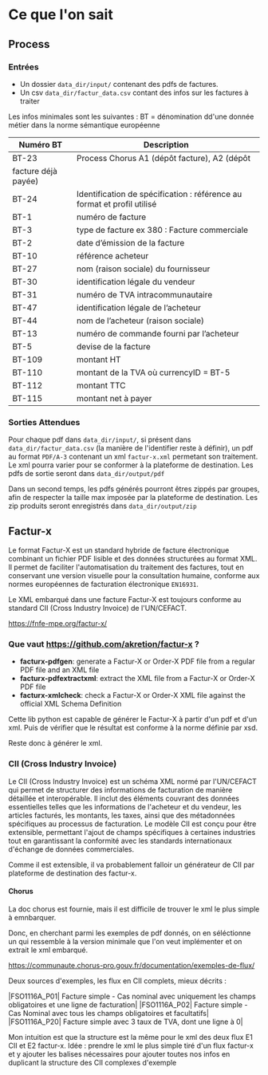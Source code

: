 # Ce que l'on sait  

## Process

### Entrées 

- Un dossier `data_dir/input/` contenant des pdfs de factures.
- Un csv `data_dir/factur_data.csv` contant des infos sur les factures à traiter


Les infos minimales sont les suivantes : 
BT = dénomination dd'une donnée métier dans la norme sémantique européenne

| Numéro BT | Description |
|-----------|-------------|
| BT-23 | Process Chorus A1 (dépôt facture), A2 (dépôt
facture déjà payée) |
| BT-24 | Identification de spécification : référence au format et profil utilisé |
| BT-1 | numéro de facture |
| BT-3 | type de facture ex 380 : Facture commerciale|
| BT-2 | date d’émission de la facture |
| BT-10 | référence acheteur |
| BT-27 | nom (raison sociale) du fournisseur |
| BT-30 | identification légale du vendeur |
| BT-31 | numéro de TVA intracommunautaire |
| BT-47 | identification légale de l’acheteur |
| BT-44 | nom de l’acheteur (raison sociale) |
| BT-13 | numéro de commande fourni par l’acheteur |
| BT-5 | devise de la facture |
| BT-109 | montant HT |
| BT-110 | montant de la TVA où currencyID = BT-5 |
| BT-112 | montant TTC |
| BT-115 | montant net à payer |

### Sorties Attendues
Pour chaque pdf dans `data_dir/input/`, si présent dans `data_dir/factur_data.csv` (la manière de l'identifier reste à définir), un pdf au format `PDF/A-3` contenant un xml `factur-x.xml` permetant son traitement. 
Le xml pourra varier pour se conformer à la plateforme de destination. Les pdfs de sortie seront dans `data_dir/output/pdf`

Dans un second temps, les pdfs générés pourront êtres zippés par groupes, afin de respecter la taille max imposée par la plateforme de destination. Les zip produits seront enregistrés dans `data_dir/output/zip`

## Factur-x
Le format Factur-X est un standard hybride de facture électronique combinant un fichier PDF lisible et des données structurées au format XML. Il permet de faciliter l'automatisation du traitement des factures, tout en conservant une version visuelle pour la consultation humaine, conforme aux normes européennes de facturation électronique `EN16931`. 

Le XML embarqué dans une facture Factur-X est toujours conforme au standard CII (Cross Industry Invoice) de l'UN/CEFACT.

https://fnfe-mpe.org/factur-x/

### Que vaut https://github.com/akretion/factur-x ? 
- **facturx-pdfgen**: generate a Factur-X or Order-X PDF file from a regular PDF file and an XML file
- **facturx-pdfextractxml**: extract the XML file from a Factur-X or Order-X PDF file
- **facturx-xmlcheck**: check a Factur-X or Order-X XML file against the official XML Schema Definition
 
Cette lib python est capable de générer le Factur-X à partir d'un pdf et d'un xml. Puis de vérifier que le résultat est conforme à la norme définie par xsd.

Reste donc à générer le xml. 

### CII (Cross Industry Invoice)

Le CII (Cross Industry Invoice) est un schéma XML normé par l'UN/CEFACT qui permet de structurer des informations de facturation de manière détaillée et interopérable. Il inclut des éléments couvrant des données essentielles telles que les informations de l'acheteur et du vendeur, les articles facturés, les montants, les taxes, ainsi que des métadonnées spécifiques au processus de facturation. Le modèle CII est conçu pour être extensible, permettant l'ajout de champs spécifiques à certaines industries tout en garantissant la conformité avec les standards internationaux d'échange de données commerciales.

Comme il est extensible, il va probablement falloir un générateur de CII par plateforme de destination des factur-x.

#### Chorus

La doc chorus est fournie, mais il est difficile de trouver le xml le plus simple à emnbarquer. 

Donc, en cherchant parmi les exemples de pdf donnés, on en séléctionne un qui ressemble à la version minimale que l'on veut implémenter et on extrait le xml embarqué.

https://communaute.chorus-pro.gouv.fr/documentation/exemples-de-flux/

Deux sources d'exemples, les flux en CII complets, mieux décrits : 

|FSO1116A_P01| Facture simple - Cas nominal avec uniquement les champs obligatoires et une ligne de facturation|
|FSO1116A_P02| Facture simple - Cas Nominal avec tous les champs obligatoires et facultatifs|
|FSO1116A_P20| Facture simple avec 3 taux de TVA, dont une ligne à 0|

Mon intuition est que la structure est la même pour le xml des deux flux E1 CII et E2 factur-x.
Idée : prendre le xml le plus simple tiré d'un flux factur-x et y ajouter les balises nécessaires pour ajouter toutes nos infos en duplicant la structure des CII complexes d'exemple




